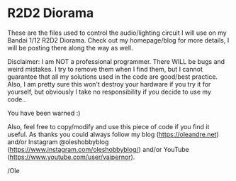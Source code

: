 # R2D2 Diorama

These are the files used to control the audio/lighting circuit I will use on my Bandai 1/12 R2D2 Diorama. Check out my homepage/blog for more details, I will be posting there along the way as well. 

Disclaimer: 
I am NOT a professional programmer. There WILL be bugs and weird mistakes. I try to remove them when I find them, but I cannot guarantee that all my solutions used in the code are good/best practice. Also, I am pretty sure this won't destroy your hardware if you try it for yourself, but obviously I take no responsibility if you decide to use my code.. 

You have been warned :) 

Also, feel free to copy/modify and use this piece of code if you find it useful. As thanks you could always follow my blog (https://oleandre.net) and/or Instagram @oleshobbyblog (https://www.instagram.com/oleshobbyblog/) and/or YouTube (https://www.youtube.com/user/vaipernor). 

/Ole